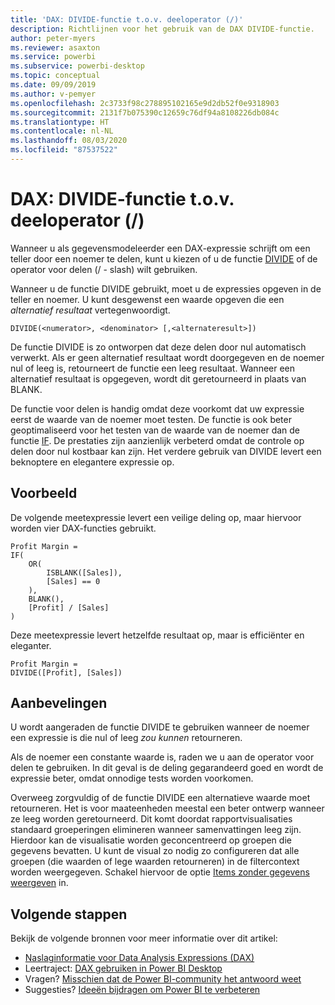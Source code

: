 ```yaml
---
title: 'DAX: DIVIDE-functie t.o.v. deeloperator (/)'
description: Richtlijnen voor het gebruik van de DAX DIVIDE-functie.
author: peter-myers
ms.reviewer: asaxton
ms.service: powerbi
ms.subservice: powerbi-desktop
ms.topic: conceptual
ms.date: 09/09/2019
ms.author: v-pemyer
ms.openlocfilehash: 2c3733f98c278895102165e9d2db52f0e9318903
ms.sourcegitcommit: 2131f7b075390c12659c76df94a8108226db084c
ms.translationtype: HT
ms.contentlocale: nl-NL
ms.lasthandoff: 08/03/2020
ms.locfileid: "87537522"
---
```

# <a name="dax-divide-function-vs-divide-operator-"></a>DAX: DIVIDE-functie t.o.v. deeloperator (/)

Wanneer u als gegevensmodeleerder een DAX-expressie schrijft om een teller door een noemer te delen, kunt u kiezen of u de functie [DIVIDE](/dax/divide-function-dax) of de operator voor delen (/ - slash) wilt gebruiken.

Wanneer u de functie DIVIDE gebruikt, moet u de expressies opgeven in de teller en noemer. U kunt desgewenst een waarde opgeven die een _alternatief resultaat_ vertegenwoordigt.

```dax
DIVIDE(<numerator>, <denominator> [,<alternateresult>])
```

De functie DIVIDE is zo ontworpen dat deze delen door nul automatisch verwerkt. Als er geen alternatief resultaat wordt doorgegeven en de noemer nul of leeg is, retourneert de functie een leeg resultaat. Wanneer een alternatief resultaat is opgegeven, wordt dit geretourneerd in plaats van BLANK.

De functie voor delen is handig omdat deze voorkomt dat uw expressie eerst de waarde van de noemer moet testen. De functie is ook beter geoptimaliseerd voor het testen van de waarde van de noemer dan de functie [IF](/dax/if-function-dax). De prestaties zijn aanzienlijk verbeterd omdat de controle op delen door nul kostbaar kan zijn. Het verdere gebruik van DIVIDE levert een beknoptere en elegantere expressie op.

## <a name="example"></a>Voorbeeld

De volgende meetexpressie levert een veilige deling op, maar hiervoor worden vier DAX-functies gebruikt.

```dax
Profit Margin =
IF(
    OR(
        ISBLANK([Sales]),
        [Sales] == 0
    ),
    BLANK(),
    [Profit] / [Sales]
)
```

Deze meetexpressie levert hetzelfde resultaat op, maar is efficiënter en eleganter.

```dax
Profit Margin =
DIVIDE([Profit], [Sales])
```

## <a name="recommendations"></a>Aanbevelingen

U wordt aangeraden de functie DIVIDE te gebruiken wanneer de noemer een expressie is die nul of leeg _zou kunnen_ retourneren.

Als de noemer een constante waarde is, raden we u aan de operator voor delen te gebruiken. In dit geval is de deling gegarandeerd goed en wordt de expressie beter, omdat onnodige tests worden voorkomen.

Overweeg zorgvuldig of de functie DIVIDE een alternatieve waarde moet retourneren. Het is voor maateenheden meestal een beter ontwerp wanneer ze leeg worden geretourneerd. Dit komt doordat rapportvisualisaties standaard groeperingen elimineren wanneer samenvattingen leeg zijn. Hierdoor kan de visualisatie worden geconcentreerd op groepen die gegevens bevatten. U kunt de visual zo nodig zo configureren dat alle groepen (die waarden of lege waarden retourneren) in de filtercontext worden weergegeven. Schakel hiervoor de optie [Items zonder gegevens weergeven](../create-reports/desktop-show-items-no-data.md) in.

## <a name="next-steps"></a>Volgende stappen

Bekijk de volgende bronnen voor meer informatie over dit artikel:

- [Naslaginformatie voor Data Analysis Expressions (DAX)](/dax/)
- Leertraject: [DAX gebruiken in Power BI Desktop](https://docs.microsoft.com/learn/paths/dax-power-bi/)
- Vragen? [Misschien dat de Power BI-community het antwoord weet](https://community.powerbi.com/)
- Suggesties? [Ideeën bijdragen om Power BI te verbeteren](https://ideas.powerbi.com)
